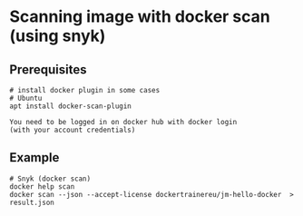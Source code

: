 # Scanning image with docker scan (using snyk) 

## Prerequisites 

```
# install docker plugin in some cases
# Ubuntu
apt install docker-scan-plugin 
```

```
You need to be logged in on docker hub with docker login 
(with your account credentials)
```


## Example 

```
# Snyk (docker scan) 
docker help scan
docker scan --json --accept-license dockertrainereu/jm-hello-docker  > result.json
```
